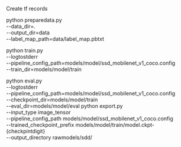 
Create tf records

python preparedata.py \
    --data_dir=. \
    --output_dir=data \
    --label_map_path=data/label_map.pbtxt

python train.py \
    --logtostderr \
    --pipeline_config_path=models/model/ssd_mobilenet_v1_coco.config \
    --train_dir=models/model/train  

python eval.py \
    --logtostderr \
    --pipeline_config_path=models/model/ssd_mobilenet_v1_coco.config \
    --checkpoint_dir=models/model/train \
    --eval_dir=models/model/eval
python export.py \
    --input_type image_tensor \
    --pipeline_config_path models/model/ssd_mobilenet_v1_coco.config \
    --trained_checkpoint_prefix models/model/train/model.ckpt-{checkpintdigit} \
    --output_directory rawmodels/sdd/
   